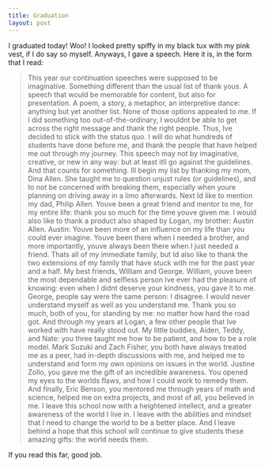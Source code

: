 ```yaml
---
title: Graduation
layout: post
---
```


I graduated today! Woo! I looked pretty spiffy in my black tux with my pink vest, if I do say so myself. Anyways, I gave a speech. Here it is, in the form that I read:  

<blockquote> 	This year our continuation speeches were supposed to be imaginative. Something different than the usual list of thank yous. A speech that would be memorable for content, but also for presentation. A poem, a story, a metaphor, an interpretive dance:  anything but yet another list.
	None of those options appealed to me. If I did something too out-of-the-ordinary, I wouldnt be able to get across the right message and thank the right people. Thus, Ive decided to stick with the status quo. I will do what hundreds of students have done before me, and thank the people that have helped me out through my journey. This speech may not by imaginative, creative, or new in any way:  but at least itll go against the guidelines. And that counts for something.
	Ill begin my list by thanking my mom, Dina Allen. She taught me to question unjust rules (or guidelines), and to not be concerned with breaking them, especially when youre planning on driving away in a limo afterwards.
	Next Id like to mention my dad, Philip Allen. Youve been a great friend and mentor to me, for my entire life:  thank you so much for the time youve given me.
	I would also like to thank a product also shaped by Logan, my brother:  Austin Allen. Austin:  Youve been more of an influence on my life than you could ever imagine. Youve been there when I needed a brother, and more importantly, youve always been there when I just needed a friend.
	Thats all of my immediate family, but Id also like to thank the two extensions of my family that have stuck with me for the past year and a half. My best friends, William and George. William, youve been the most dependable and selfless person Ive ever had the pleasure of knowing:  even when I didnt deserve your kindness, you gave it to me. George, people say were the same person:  I disagree. I would never understand myself as well as you understand me. Thank you so much, both of you, for standing by me:  no matter how hard the road got.
	And through my years at Logan, a few other people that Ive worked with have really stood out. My little buddies, Aiden, Teddy, and Nate:  you three taught me how to be patient, and how to be a role model. Mark Suzuki and Zach Fisher, you both have always treated me as a peer, had in-depth discussions with me, and helped me to understand and form my own opinions on issues in the world. Justine Zollo, you gave me the gift of an incredible awareness. You opened my eyes to the worlds flaws, and how I could work to remedy them. And finally, Eric Benson, you mentored me through years of math and science, helped me on extra projects, and most of all, you believed in me.
	I leave this school now with a heightened intellect, and a greater awareness of the world I live in. I leave with the abilities and mindset that I need to change the world to be a better place. And I leave behind a hope that this school will continue to give students these amazing gifts:  the world needs them.</blockquote>

If you read this far, good job.